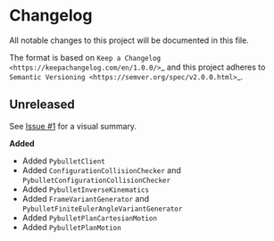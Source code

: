 
Changelog
=========

All notable changes to this project will be documented in this file.

The format is based on `Keep a Changelog <https://keepachangelog.com/en/1.0.0/>`_
and this project adheres to `Semantic Versioning <https://semver.org/spec/v2.0.0.html>`_.


Unreleased
----------

See [Issue #1](https://github.com/yijiangh/compas_fab_pychoreo/issues/1) for a visual summary.

**Added**

* Added ``PybulletClient``
* Added ``ConfigurationCollisionChecker`` and ``PybulletConfigurationCollisionChecker``
* Added ``PybulletInverseKinematics``
* Added ``FrameVariantGenerator`` and ``PybulletFiniteEulerAngleVariantGenerator``
* Added ``PybulletPlanCartesianMotion``
* Added ``PybulletPlanMotion``
